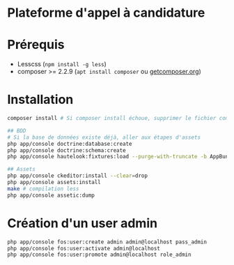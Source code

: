 Plateforme d'appel à candidature
===

Prérequis
===

* Lesscss (`npm install -g less`)
* composer >= 2.2.9 (`apt install composer` ou [getcomposer.org](https://getcomposer.org))

Installation
============

```sh
composer install # Si composer install échoue, supprimer le fichier composer.lock et recommencer

## BDD
# Si la base de données existe déjà, aller aux étapes d'assets
php app/console doctrine:database:create
php app/console doctrine:schema:create
php app/console hautelook:fixtures:load --purge-with-truncate -b AppBundle

## Assets
php app/console ckeditor:install --clear=drop
php app/console assets:install
make # compilation less
php app/console assetic:dump
```

Création d'un user admin
========================

```sh
php app/console fos:user:create admin admin@localhost pass_admin
php app/console fos:user:activate admin@localhost
php app/console fos:user:promote admin@localhost role_admin
```
